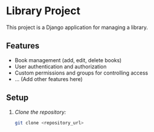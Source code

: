 # Library Project

This project is a Django application for managing a library.

## Features

* Book management (add, edit, delete books)
* User authentication and authorization
* Custom permissions and groups for controlling access
* ... (Add other features here)

## Setup

1. *Clone the repository:*

   ```bash
   git clone <repository_url>